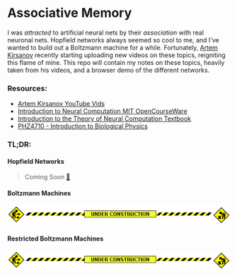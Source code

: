 # Associative Memory
I was *attracted* to artificial neural nets by their *association* with real neuronal nets. Hopfield networks always seemed so cool to me, and I've wanted to build out a Boltzmann machine for a while. Fortunately, [Artem Kirsanov](https://www.youtube.com/@ArtemKirsanov) recently starting uploading new videos on these topics, reigniting this flame of mine. This repo will contain my notes on these topics, heavily taken from his videos, and a browser demo of the different networks.

### Resources:
- [Artem Kirsanov YouTube Vids](https://www.youtube.com/@ArtemKirsanov)
- [Introduction to Neural Computation MIT OpenCourseWare](https://ocw.mit.edu/courses/9-40-introduction-to-neural-computation-spring-2018/)
- [Introduction to the Theory of Neural Computation Textbook](https://nessie.ilab.sztaki.hu/~kornai/2020/AdvancedMachineLearning/Hertz_Krogh_Palmer__IntroToNeuralComp.pdf)
- [PHZ4710 - Introduction to Biological Physics](https://cmp.phys.ufl.edu/PHZ4710/files/unit6/neural-networks.html)


### TL;DR:

#### Hopfield Networks
> Coming Soon [🔗](notes/hopfield.ipynb)

#### Boltzmann Machines
![underconstruction](./underconstruction.gif)

#### Restricted Boltzmann Machines
![underconstruction](./underconstruction.gif)


